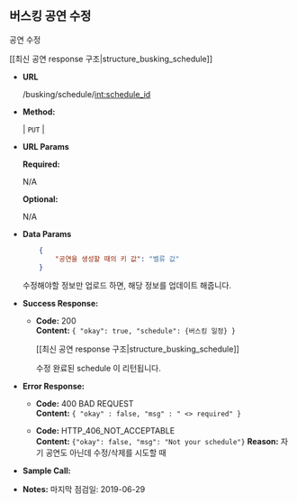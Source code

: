 **버스킹 공연 수정**
----
  공연 수정
  
  [[최신 공연 response 구조|structure_busking_schedule]]


* **URL**

  /busking/schedule/<int:schedule_id>

* **Method:**
  
  | `PUT` |
  
*  **URL Params** 

   **Required:**
 
   N/A

   **Optional:**
 
   N/A

* **Data Params**

  ```json
      {
          "공연을 생성할 때의 키 값": "벨류 값"
      }
  ```
  수정해야할 정보만 업로드 하면, 해당 정보를 업데이트 해줍니다.

* **Success Response:**
  
  * **Code:** 200 <br />
    **Content:** 
    `{ "okay": true, "schedule": {버스킹 일정} }`
    
    [[최신 공연 response 구조|structure_busking_schedule]]
    
    수정 완료된 schedule 이 리턴됩니다.
 
* **Error Response:**


  * **Code:** 400 BAD REQUEST <br />
    **Content:** `{ "okay" : false, "msg" : " <> required" }`

  * **Code:** HTTP_406_NOT_ACCEPTABLE <br />
    **Content:** `{"okay": false, "msg": "Not your schedule"}`
    **Reason:** 자기 공연도 아닌데 수정/삭제를 시도할 때
    
    
* **Sample Call:**


* **Notes:**
    마지막 점검일: 2019-06-29 

